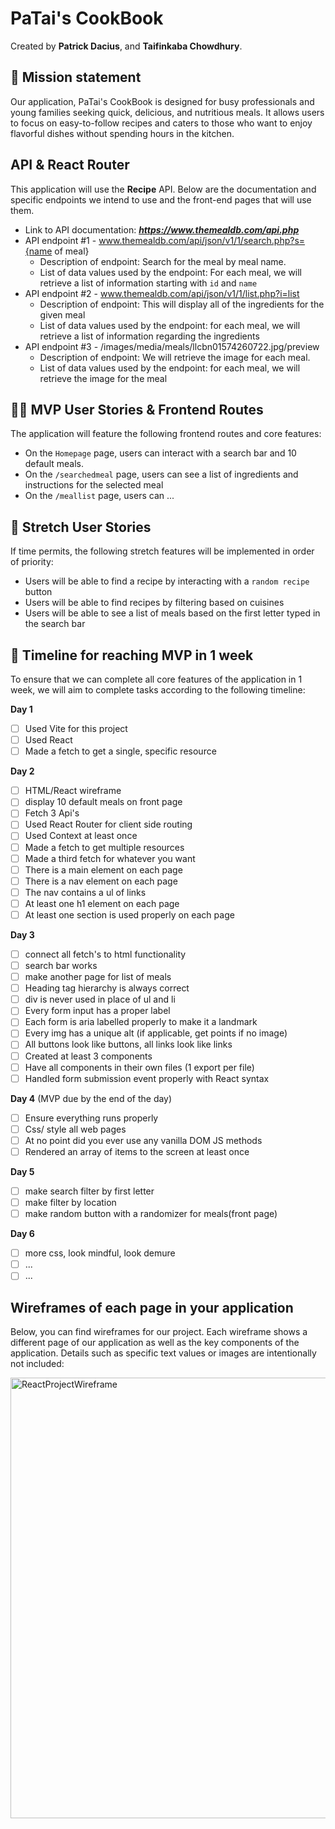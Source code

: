 # PaTai's CookBook 

Created by **Patrick Dacius**, and **Taifinkaba Chowdhury**.

## 🚀 Mission statement

Our application, PaTai's CookBook  is designed for busy professionals and young families seeking quick, delicious, and nutritious meals. It allows users to focus on easy-to-follow recipes and caters to those who want to enjoy flavorful dishes without spending hours in the kitchen.

## API & React Router

This application will use the **Recipe** API. Below are the documentation and specific endpoints we intend to use and the front-end pages that will use them.

- Link to API documentation: ***https://www.themealdb.com/api.php***
- API endpoint #1 - www.themealdb.com/api/json/v1/1/search.php?s={name of meal}
  - Description of endpoint: Search for the meal by meal name. 
  - List of data values used by the endpoint: For each meal, we will retrieve a list of information starting with `id` and `name`
- API endpoint #2 - www.themealdb.com/api/json/v1/1/list.php?i=list
  - Description of endpoint: This will display all of the ingredients for the given meal 
  - List of data values used by the endpoint: for each meal, we will retrieve a list of information regarding the ingredients 
- API endpoint #3 - /images/media/meals/llcbn01574260722.jpg/preview
  - Description of endpoint: We will retrieve the image for each meal. 
  - List of data values used by the endpoint: for each meal, we will retrieve the image for the meal 


## 👩‍💻 MVP User Stories & Frontend Routes

The application will feature the following frontend routes and core features:

* On the `Homepage` page, users can interact with a search bar and 10 default meals. 
* On the `/searchedmeal` page, users can see a list of ingredients and instructions for the selected meal
* On the `/meallist` page, users can ...


## 🤔 Stretch User Stories

If time permits, the following stretch features will be implemented in order of priority:

* Users will be able to find a recipe by interacting with a `random recipe` button 
* Users will be able to find recipes by filtering based on cuisines 
* Users will be able to see a list of meals based on the first letter typed in the search bar 


## 📆 Timeline for reaching MVP in 1 week

To ensure that we can complete all core features of the application in 1 week, we will aim to complete tasks according to the following timeline:

**Day 1**
- [ ] Used Vite for this project
- [ ] Used React
- [ ] Made a fetch to get a single, specific resource

**Day 2**
- [ ] HTML/React wireframe
- [ ] display 10 default meals on front page
- [ ] Fetch 3 Api's
- [ ] Used React Router for client side routing
- [ ] Used Context at least once
- [ ] Made a fetch to get multiple resources
- [ ] Made a third fetch for whatever you want
- [ ] There is a main element on each page
- [ ] There is a nav element on each page
- [ ] The nav contains a ul of links
- [ ] At least one h1 element on each page
- [ ] At least one section is used properly on each page

**Day 3**
- [ ] connect all fetch's to html functionality 
- [ ] search bar works
- [ ] make another page for list of meals
- [ ] Heading tag hierarchy is always correct
- [ ] div is never used in place of ul and li
- [ ] Every form input has a proper label
- [ ] Each form is aria labelled properly to make it a landmark
- [ ] Every img has a unique alt (if applicable, get points if no image)
- [ ] All buttons look like buttons, all links look like links
- [ ] Created at least 3 components
- [ ] Have all components in their own files (1 export per file)
- [ ] Handled form submission event properly with React syntax

**Day 4** (MVP due by the end of the day)
- [ ] Ensure everything runs properly
- [ ] Css/ style all web pages
- [ ] At no point did you ever use any vanilla DOM JS methods
- [ ] Rendered an array of items to the screen at least once

**Day 5**
- [ ] make search filter by first letter
- [ ] make filter by location
- [ ] make random button with a randomizer for meals(front page)

**Day 6**
- [ ] more css, look mindful, look demure
- [ ] ...
- [ ] ...

## Wireframes of each page in your application

Below, you can find wireframes for our project. Each wireframe shows a different page of our application as well as the key components of the application. Details such as specific text values or images are intentionally not included:


<img width="705" alt="ReactProjectWireframe" src="https://github.com/user-attachments/assets/2adc5779-f362-4263-a957-4dfbcb2fe798">





